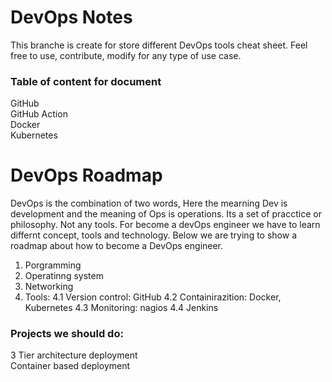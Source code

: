 # DevOps Notes
This branche is create for store different DevOps tools cheat sheet. Feel free to use, contribute, modify for any type of use case.

### Table of content for document
GitHub \
GitHub Action \
Docker\
Kubernetes 

# DevOps Roadmap
DevOps is the combination of two words, Here the mearning Dev is development and the meaning of Ops is operations. Its a set of pracctice or philosophy. Not any tools. For become a devOps engineer we have to learn differnt concept, tools and technology. Below we are trying to show a roadmap about how to become a DevOps engineer. 

1. Porgramming 
2. Operatinng system
3. Networking
4. Tools: 
    4.1 Version control: GitHub
    4.2 Containirazition: Docker, Kubernetes
    4.3 Monitoring: nagios
    4.4 Jenkins

### Projects we should do:
3 Tier architecture deployment \
Container based deployment 
